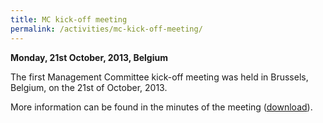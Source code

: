 ```yaml
---
title: MC kick-off meeting
permalink: /activities/mc-kick-off-meeting/
---
```


**Monday, 21st October, 2013, Belgium**

The first Management Committee kick-off meeting was held in Brussels, Belgium, on the 21st of October, 2013.

More information can be found in the minutes of the meeting ([download](/assets/documents/ES1305-Minutes_Kick-Off-Meeting_21-Oct-2013.pdf)).
